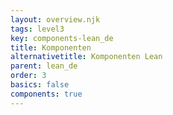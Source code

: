 ```yaml
---
layout: overview.njk
tags: level3
key: components-lean_de
title: Komponenten
alternativetitle: Komponenten Lean
parent: lean_de
order: 3
basics: false
components: true
---
```

